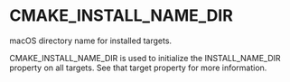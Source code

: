  

# CMAKE_INSTALL_NAME_DIR  
macOS directory name for installed targets.  

CMAKE_INSTALL_NAME_DIR is used to initialize the
INSTALL_NAME_DIR property on all targets.  See that target
property for more information.  

